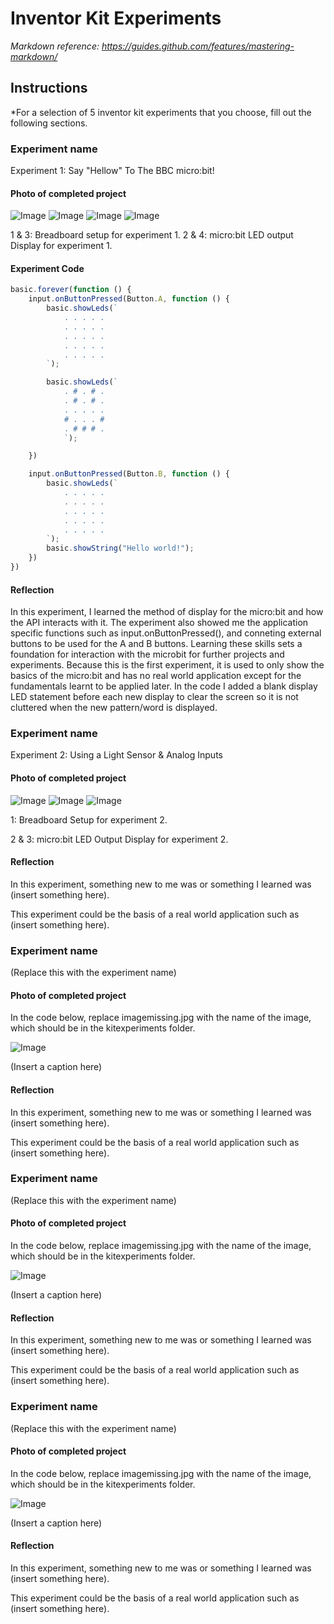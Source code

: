# Inventor Kit Experiments

*Markdown reference: https://guides.github.com/features/mastering-markdown/*

## Instructions ##

*For a selection of 5 inventor kit experiments that you choose, fill out the following sections.

### Experiment name ###

Experiment 1: Say "Hellow" To The BBC micro:bit!

#### Photo of completed project ####

![Image](kitexperiments/experiment_01_01.jpg) ![Image](kitexperiments/experiment_01_02.jpg)
![Image](kitexperiments/experiment_01_03.jpg) ![Image](kitexperiments/experiment_01_04.jpg)

1 & 3: Breadboard setup for experiment 1.
2 & 4: micro:bit LED output Display for experiment 1.

#### Experiment Code ####

```javascript
basic.forever(function () {
    input.onButtonPressed(Button.A, function () {
        basic.showLeds(`
            . . . . .
            . . . . .
            . . . . .
            . . . . .
            . . . . .
        `);

        basic.showLeds(`
            . # . # .
            . # . # .
            . . . . .
            # . . . #
            . # # # .
            `);

    })

    input.onButtonPressed(Button.B, function () {
        basic.showLeds(`
            . . . . .
            . . . . .
            . . . . .
            . . . . .
            . . . . .
        `);
        basic.showString("Hello world!");
    })
})
```

#### Reflection ####

In this experiment, I learned the method of display for the micro:bit and how the API interacts with it. The experiment also showed me the application specific functions such as input.onButtonPressed(), and conneting external buttons to be used for the A and B buttons. Learning these skills sets a foundation for interaction with the microbit for further projects and experiments. Because this is the first experiment, it is used to only show the basics of the micro:bit and has no real world application except for the fundamentals learnt to be applied later. In the code I added a blank display LED statement before each new display to clear the screen so it is not cluttered when the new pattern/word is displayed.

### Experiment name ###

Experiment 2: Using a Light Sensor & Analog Inputs

#### Photo of completed project ####

![Image](kitexperiments/experiment_02_01.jpg) ![Image](kitexperiments/experiment_02_02.jpg) ![Image](kitexperiment/experiment_02_03.jpg)

1: Breadboard Setup for experiment 2.

2 & 3: micro:bit LED Output Display for experiment 2.

#### Reflection ####

In this experiment, something new to me was or something I learned was (insert something here).

This experiment could be the basis of a real world application such as (insert something here).

### Experiment name ###

(Replace this with the experiment name)

#### Photo of completed project ####
In the code below, replace imagemissing.jpg with the name of the image, which should be in the kitexperiments folder.

![Image](missingimage.png)

(Insert a caption here)

#### Reflection ####

In this experiment, something new to me was or something I learned was (insert something here).

This experiment could be the basis of a real world application such as (insert something here).

### Experiment name ###

(Replace this with the experiment name)

#### Photo of completed project ####
In the code below, replace imagemissing.jpg with the name of the image, which should be in the kitexperiments folder.

![Image](missingimage.png)

(Insert a caption here)

#### Reflection ####

In this experiment, something new to me was or something I learned was (insert something here).

This experiment could be the basis of a real world application such as (insert something here).

### Experiment name ###

(Replace this with the experiment name)

#### Photo of completed project ####
In the code below, replace imagemissing.jpg with the name of the image, which should be in the kitexperiments folder.

![Image](missingimage.png)

(Insert a caption here)

#### Reflection ####

In this experiment, something new to me was or something I learned was (insert something here).

This experiment could be the basis of a real world application such as (insert something here).

